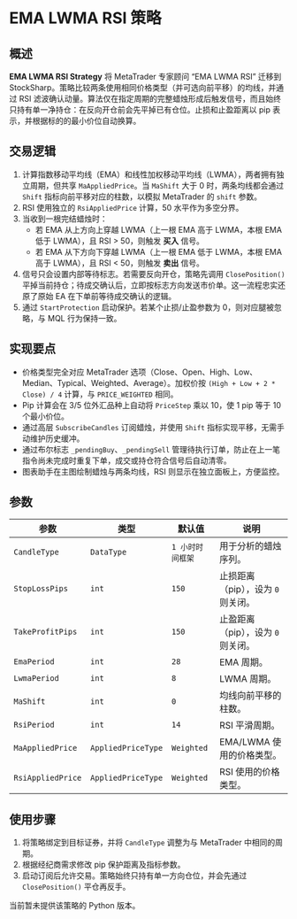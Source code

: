 # EMA LWMA RSI 策略

## 概述
**EMA LWMA RSI Strategy** 将 MetaTrader 专家顾问 “EMA LWMA RSI” 迁移到 StockSharp。策略比较两条使用相同价格类型（并可选向前平移）的均线，并通过 RSI 滤波确认动量。算法仅在指定周期的完整蜡烛形成后触发信号，而且始终只持有单一净持仓：在反向开仓前会先平掉已有仓位。止损和止盈距离以 pip 表示，并根据标的的最小价位自动换算。

## 交易逻辑
1. 计算指数移动平均线（EMA）和线性加权移动平均线（LWMA），两者拥有独立周期，但共享 `MaAppliedPrice`。当 `MaShift` 大于 0 时，两条均线都会通过 `Shift` 指标向前平移对应的柱数，以模拟 MetaTrader 的 `shift` 参数。
2. RSI 使用独立的 `RsiAppliedPrice` 计算，50 水平作为多空分界。
3. 当收到一根完结蜡烛时：
   - 若 EMA 从上方向上穿越 LWMA（上一根 EMA 高于 LWMA，本根 EMA 低于 LWMA），且 RSI > 50，则触发 **买入** 信号。
   - 若 EMA 从下方向下穿越 LWMA（上一根 EMA 低于 LWMA，本根 EMA 高于 LWMA），且 RSI < 50，则触发 **卖出** 信号。
4. 信号只会设置内部等待标志。若需要反向开仓，策略先调用 `ClosePosition()` 平掉当前持仓；待成交确认后，立即按标志方向发送市价单。这一流程忠实还原了原始 EA 在下单前等待成交确认的逻辑。
5. 通过 `StartProtection` 启动保护。若某个止损/止盈参数为 0，则对应腿被忽略，与 MQL 行为保持一致。

## 实现要点
- 价格类型完全对应 MetaTrader 选项（Close、Open、High、Low、Median、Typical、Weighted、Average）。加权价按 `(High + Low + 2 * Close) / 4` 计算，与 `PRICE_WEIGHTED` 相同。
- Pip 计算会在 3/5 位外汇品种上自动将 `PriceStep` 乘以 10，使 1 pip 等于 10 个最小价位。
- 通过高层 `SubscribeCandles` 订阅蜡烛，并使用 `Shift` 指标实现平移，无需手动维护历史缓冲。
- 通过布尔标志 `_pendingBuy`、`_pendingSell` 管理待执行订单，防止在上一笔指令尚未完成时重复下单，成交或持仓符合信号后自动清零。
- 图表助手在主图绘制蜡烛与两条均线，RSI 则显示在独立面板上，方便监控。

## 参数
| 参数 | 类型 | 默认值 | 说明 |
|------|------|--------|------|
| `CandleType` | `DataType` | `1 小时时间框架` | 用于分析的蜡烛序列。 |
| `StopLossPips` | `int` | `150` | 止损距离（pip），设为 `0` 则关闭。 |
| `TakeProfitPips` | `int` | `150` | 止盈距离（pip），设为 `0` 则关闭。 |
| `EmaPeriod` | `int` | `28` | EMA 周期。 |
| `LwmaPeriod` | `int` | `8` | LWMA 周期。 |
| `MaShift` | `int` | `0` | 均线向前平移的柱数。 |
| `RsiPeriod` | `int` | `14` | RSI 平滑周期。 |
| `MaAppliedPrice` | `AppliedPriceType` | `Weighted` | EMA/LWMA 使用的价格类型。 |
| `RsiAppliedPrice` | `AppliedPriceType` | `Weighted` | RSI 使用的价格类型。 |

## 使用步骤
1. 将策略绑定到目标证券，并将 `CandleType` 调整为与 MetaTrader 中相同的周期。
2. 根据经纪商需求修改 pip 保护距离及指标参数。
3. 启动订阅后允许交易。策略始终只持有单一方向仓位，并会先通过 `ClosePosition()` 平仓再反手。

当前暂未提供该策略的 Python 版本。
